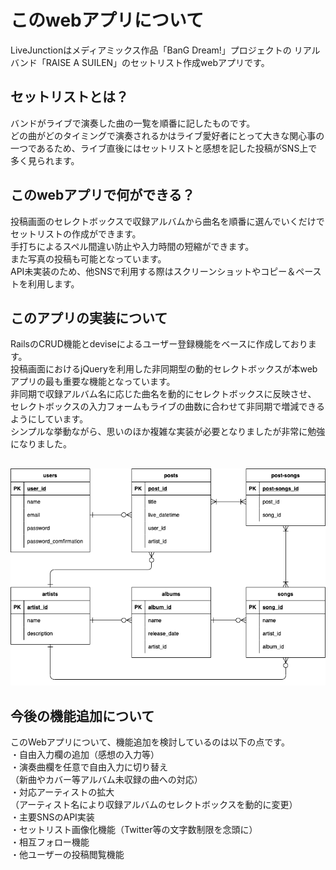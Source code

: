 # このwebアプリについて

LiveJunctionはメディアミックス作品「BanG Dream!」プロジェクトの
リアルバンド「RAISE A SUILEN」のセットリスト作成webアプリです。

## セットリストとは？
バンドがライブで演奏した曲の一覧を順番に記したものです。  
どの曲がどのタイミングで演奏されるかはライブ愛好者にとって大きな関心事の一つであるため、ライブ直後にはセットリストと感想を記した投稿がSNS上で多く見られます。

## このwebアプリで何ができる？

投稿画面のセレクトボックスで収録アルバムから曲名を順番に選んでいくだけでセットリストの作成ができます。  
手打ちによるスペル間違い防止や入力時間の短縮ができます。  
また写真の投稿も可能となっています。  
API未実装のため、他SNSで利用する際はスクリーンショットやコピー＆ペーストを利用します。

## このアプリの実装について

RailsのCRUD機能とdeviseによるユーザー登録機能をベースに作成しております。  
投稿画面におけるjQueryを利用した非同期型の動的セレクトボックスが本webアプリの最も重要な機能となっています。  
非同期で収録アルバム名に応じた曲名を動的にセレクトボックスに反映させ、  
セレクトボックスの入力フォームもライブの曲数に合わせて非同期で増減できるようにしています。  
シンプルな挙動ながら、思いのほか複雑な実装が必要となりましたが非常に勉強になりました。

##
![test image 1](Live_Junction.png)

## 今後の機能追加について

このWebアプリについて、機能追加を検討しているのは以下の点です。  
・自由入力欄の追加（感想の入力等）  
・演奏曲欄を任意で自由入力に切り替え  
（新曲やカバー等アルバム未収録の曲への対応）  
・対応アーティストの拡大  
（アーティスト名により収録アルバムのセレクトボックスを動的に変更）  
・主要SNSのAPI実装  
・セットリスト画像化機能（Twitter等の文字数制限を念頭に）  
・相互フォロー機能  
・他ユーザーの投稿閲覧機能
